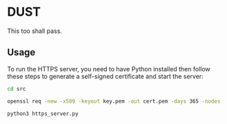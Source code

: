 # DUST

This too shall pass.


## Usage
To run the HTTPS server, you need to have Python installed then follow these steps to generate a self-signed certificate and start the server:

```bash
cd src

openssl req -new -x509 -keyout key.pem -out cert.pem -days 365 -nodes

python3 https_server.py
```